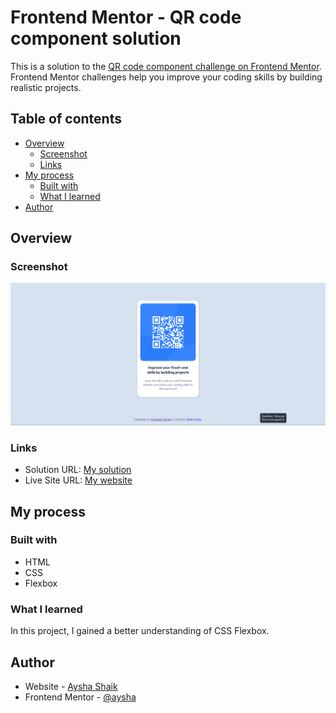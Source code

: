 # Frontend Mentor - QR code component solution

This is a solution to the [QR code component challenge on Frontend Mentor](https://www.frontendmentor.io/challenges/qr-code-component-iux_sIO_H). Frontend Mentor challenges help you improve your coding skills by building realistic projects.

## Table of contents

- [Overview](#overview)
  - [Screenshot](#screenshot)
  - [Links](#links)
- [My process](#my-process)
  - [Built with](#built-with)
  - [What I learned](#what-i-learned)
- [Author](#author)

## Overview

### Screenshot

![](./design/qr-solution.png)

### Links

- Solution URL: [My solution](https://github.com/aysha56/QR-Code-Component)
- Live Site URL: [My website](https://qrcode-69.netlify.app/)

## My process

### Built with

- HTML
- CSS
- Flexbox

### What I learned

In this project, I gained a better understanding of CSS Flexbox.

## Author

- Website - [Aysha Shaik](https://github.com/aysha56)
- Frontend Mentor - [@aysha](https://www.frontendmentor.io/profile/aysha56)
